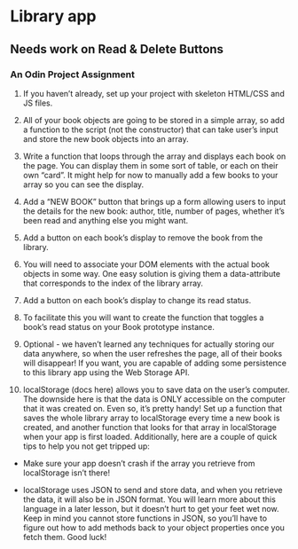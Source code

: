 <h1>Library app</h1>

<h2>Needs work on Read & Delete Buttons</h2>

<h3>An Odin Project Assignment</h3>

1. If you haven’t already, set up your project with skeleton HTML/CSS and JS files.

2. All of your book objects are going to be stored in a simple array, so add a function to the script (not the constructor) that can take user’s input and store the new book objects into an array. 

3. Write a function that loops through the array and displays each book on the page. You can display them in some sort of table, or each on their own “card”. It might help for now to manually add a few books to your array so you can see the display.

4. Add a “NEW BOOK” button that brings up a form allowing users to input the details for the new book: author, title, number of pages, whether it’s been read and anything else you might want.

5. Add a button on each book’s display to remove the book from the library.

  1. You will need to associate your DOM elements with the actual book objects in some way. One easy solution is giving them a data-attribute that corresponds to the index of the library array.

6. Add a button on each book’s display to change its read status.

  1. To facilitate this you will want to create the function that toggles a book’s read status on your Book prototype instance.

7. Optional - we haven’t learned any techniques for actually storing our data anywhere, so when the user refreshes the page, all of their books will disappear! If you want, you are capable of adding some persistence to this library app using the Web Storage API.

1. localStorage (docs here) allows you to save data on the user’s computer. The downside here is that the data is ONLY accessible on the computer that it was created on. Even so, it’s pretty handy! Set up a function that saves the whole library array to localStorage every time a new book is created, and another function that looks for that array in localStorage when your app is first loaded. Additionally, here are a couple of quick tips to help you not get tripped up:

* Make sure your app doesn’t crash if the array you retrieve from localStorage isn’t there!

* localStorage uses JSON to send and store data, and when you retrieve the data, it will also be in JSON format. You will learn more about this language in a later lesson, but it doesn’t hurt to get your feet wet now. Keep in mind you cannot store functions in JSON, so you’ll have to figure out how to add methods back to your object properties once you fetch them. Good luck!
